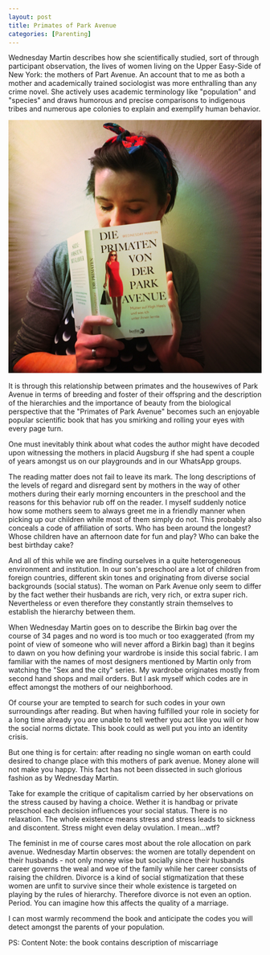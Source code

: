 ```yaml
---
layout: post
title: Primates of Park Avenue
categories: [Parenting]
---
```


Wednesday Martin describes how she scientifically studied, sort of through participant observation, the lives of women living on the Upper Easy-Side of New York: the mothers of Part Avenue. An account that to me as both a mother and academically trained sociologist was more enthralling than any crime novel. She actively uses academic terminology like "population" and "species" and draws humorous and precise comparisons to indigenous tribes and numerous ape colonies to explain and exemplify human behavior.

![Primates of park avenue](/public/assets/img/primatesoftheparkavenue.jpg)

It is through this relationship between primates and the housewives of Park Avenue in terms of breeding and foster of their offspring and the description of the hierarchies and the importance of beauty from the biological perspective that the "Primates of Park Avenue" becomes such an enjoyable popular scientific book that has you smirking and rolling your eyes with every page turn.

One must inevitably think about what codes the author might have decoded upon witnessing the mothers in placid Augsburg if she had spent a couple of years amongst us on our playgrounds and in our WhatsApp groups.

The reading matter does not fail to leave its mark. The long descriptions of the levels of regard and disregard sent by mothers in the way of other mothers during their early morning encounters in the preschool and the reasons for this behavior rub off on the reader. I myself suddenly notice how some mothers seem to always greet me in a friendly manner when picking up our children while most of them simply do not. This probably also conceals a code of affiliation of sorts. Who has been around the longest? Whose children have an afternoon date for fun and play? Who can bake the best birthday cake?

And all of this while we are finding ourselves in a quite heterogeneous environment and institution. In our son's preschool are a lot of children from foreign countries, different skin tones and originating from diverse social backgrounds (social status). The woman on Park Avenue only seem to differ by the fact wether their husbands are rich, very rich, or extra super rich. Nevertheless or even therefore they constantly strain themselves to establish the hierarchy between them.

When Wednesday Martin goes on to describe the Birkin bag over the course of 34 pages and no word is too much or too exaggerated (from my point of view of someone who will never afford a Birkin bag) than it begins to dawn on you how defining your wardrobe is inside this social fabric. I am familiar with the names of most designers mentioned by Martin only from watching the "Sex and the city" series. My wardrobe originates mostly from second hand shops and mail orders. But I ask myself which codes are in effect amongst the mothers of our neighborhood.

Of course your are tempted to search for such codes in your own surroundings after reading. But when having fulfilled your role in society for a long time already you are unable to tell wether you act like you will or how the social norms dictate. This book could as well put you into an identity crisis.

But one thing is for certain: after reading no single woman on earth could desired to change place with this mothers of park avenue. Money alone will not make you happy. This fact has not been dissected in such glorious fashion as by Wednesday Martin.

Take for example the critique of capitalism carried by her observations on the stress caused by having a choice. Wether it is handbag or private preschool each decision influences your social status. There is no relaxation. The whole existence means stress and stress leads to sickness and discontent. Stress might even delay ovulation. I mean...wtf?

The feminist in me of course cares most about the role allocation on park avenue. Wednesday Martin observes: the women are totally dependent on their husbands - not only money wise but socially since their husbands career governs the weal and woe of the family while her career consists of raising the children. Divorce is a kind of social stigmatization that these women are unfit to survive since their whole existence is targeted on playing by the rules of hierarchy. Therefore divorce is not even an option. Period. You can imagine how this affects the quality of a marriage.

I can most warmly recommend the book and anticipate the codes you will detect amongst the parents of your population.

PS: Content Note: the book contains description of miscarriage
